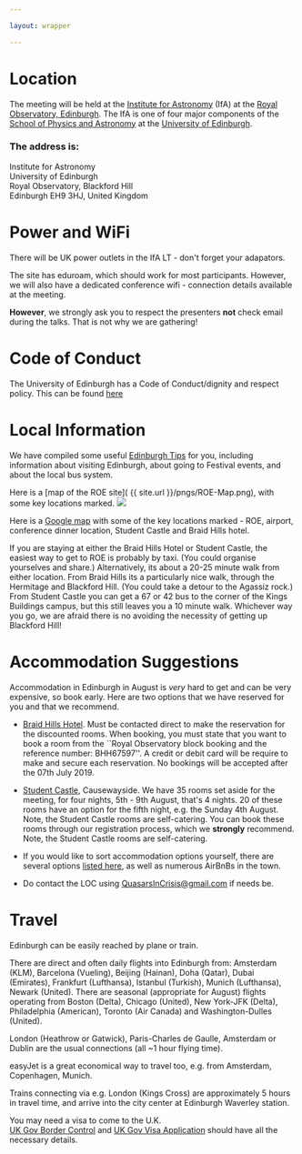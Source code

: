 ```yaml
---

layout: wrapper

---
```


# Location                
The meeting will be held at the [Institute for Astronomy](https://www.roe.ac.uk/ifa/) (IfA) at the [Royal Observatory, Edinburgh](https://www.roe.ac.uk). The IfA is one of four major components of the [School of Physics and Astronomy](https://www.ph.ed.ac.uk) at the [University of Edinburgh](https://www.ed.ac.uk). 

### The address is:

Institute for Astronomy  
University of Edinburgh  
Royal Observatory, Blackford Hill  
Edinburgh EH9 3HJ, United Kingdom

# Power and WiFi
There will be UK power outlets in the IfA LT - don't forget your adapators.

The site has eduroam, which should work for most participants. However, we will also have a dedicated conference wifi - connection details available at the meeting. 

**However**,  we strongly ask you to respect the presenters  **not** check email during the talks. That is not why we are gathering!

# Code of Conduct
The University of Edinburgh has a Code of Conduct/dignity and respect policy. This can be found <a href="http://www.docs.csg.ed.ac.uk/HumanResources/Policies/Dignity_and_Respect-Policy.pdf">here</a> 

# Local Information

We have compiled some useful [Edinburgh Tips](Edinburgh_tips) for you, including information about visiting Edinburgh, about going to Festival events, and about the local bus system.

Here is a [map of the ROE site]( {{ site.url }}/pngs/ROE-Map.png), with some key locations marked.
<image src="{{ site.url }}/pngs/ROE-Map.png" />

Here is a [Google map](https://drive.google.com/open?id=1Ii4UDD5V7s_zpN-9SQV710F_MvayfKgs&usp=sharing) with some of the key locations marked - ROE, airport, conference dinner location, Student Castle and Braid Hills hotel.

If you are staying at either the Braid Hills Hotel or Student Castle, the easiest way to get to ROE is probably by taxi. (You could organise yourselves and share.) Alternatively, its about a 20-25 minute walk from either location. From Braid Hills its a particularly nice walk, through the Hermitage and Blackford Hill. (You could take a detour to the Agassiz rock.) From Student Castle you can get a 67 or 42 bus to the corner of the Kings Buildings campus, but this still leaves you a 10 minute walk. Whichever way you go, we are afraid there is no avoiding the necessity of getting up Blackford Hill!


# Accommodation Suggestions

Accommodation in Edinburgh in August is *very* hard to get and can be very expensive, so book early.
Here are two options that we have reserved for you and that we recommend.

- [Braid Hills Hotel](http://www.braidhillshotel.co.uk/). Must be
  contacted direct to make the reservation for the discounted rooms. When
  booking, you must state that you want to book a room from the
  ``Royal Observatory block booking and the reference number:
  BHH67597''. A credit or debit card will be require to make and
  secure each reservation. No bookings will be accepted after the 07th
  July 2019.

- [Student Castle](https://www.studentcastle.co.uk/locations/edinburgh-student-accommodation/), Causewayside. We have 35 rooms set aside for the
meeting, for four nights, 5th - 9th August, that's 4 nights. 20 of
these rooms have an option for the fifth night, e.g. the Sunday 4th August. Note, the Student Castle rooms are self-catering. You can book these rooms through our registration process, which we **strongly** recommend.  Note, the Student Castle rooms are self-catering. 

- If you would like to sort accommodation options yourself, there are
  several options
  [listed here](https://www.roe.ac.uk/ifa/about/Edinburgh_Accommodation.html),
  as well as numerous AirBnBs in the town.

- Do contact the LOC using
  [QuasarsInCrisis@gmail.com](mailto:quasarsincrisis@gmail.com) if
  needs be.



# Travel
Edinburgh can be easily reached by plane or train.

There are direct and often daily flights into Edinburgh from: Amsterdam (KLM), Barcelona (Vueling), Beijing (Hainan), Doha (Qatar), Dubai (Emirates), Frankfurt (Lufthansa), Istanbul (Turkish), Munich (Lufthansa), Newark (United). There are seasonal (appropriate for August) flights operating from Boston (Delta), Chicago (United), New York-JFK (Delta), Philadelphia (American), Toronto (Air Canada) and Washington-Dulles (United). 

London (Heathrow or Gatwick), Paris-Charles de Gaulle, Amsterdam or Dublin are the usual connections (all ~1 hour flying time). 

easyJet is a great economical way to travel too, e.g. from Amsterdam, Copenhagen, Munich. 

Trains connecting via e.g. London (Kings Cross) are approximately 5 hours in travel time, and arrive into the city center at Edinburgh Waverley station. 


You may need a visa to come to the U.K.  
[UK Gov Border Control](https://www.gov.uk/uk-border-control) and [UK Gov Visa Application](https://www.gov.uk/apply-to-come-to-the-uk) should have all the necessary details. 
